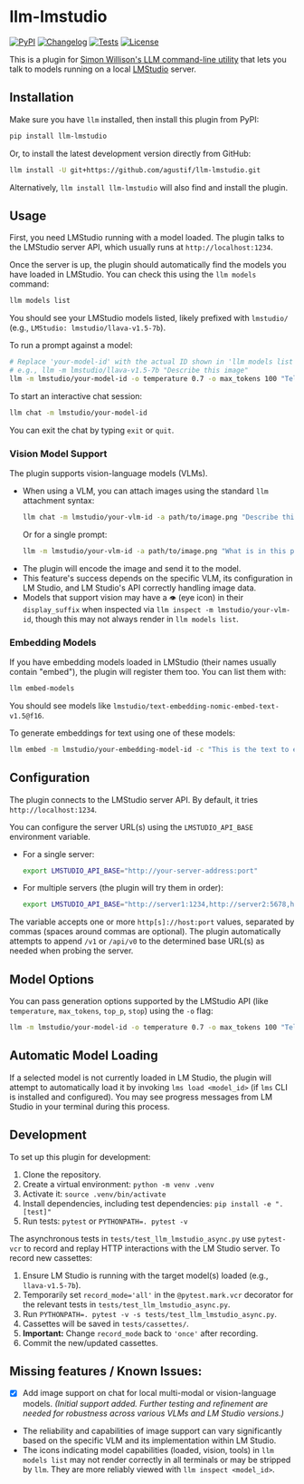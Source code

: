 # llm-lmstudio

[![PyPI](https://img.shields.io/pypi/v/llm-lmstudio.svg)](https://pypi.org/project/llm-lmstudio/)
[![Changelog](https://img.shields.io/github/v/release/agustif/llm-lmstudio?include_prereleases&label=changelog)](https://github.com/agustif/llm-lmstudio/releases)
[![Tests](https://github.com/agustif/llm-lmstudio/actions/workflows/test.yml/badge.svg)](https://github.com/agustif/llm-lmstudio/actions/workflows/test.yml)
[![License](https://img.shields.io/badge/license-Apache%202.0-blue.svg)](https://github.com/agustif/llm-lmstudio/blob/main/LICENSE)

This is a plugin for [Simon Willison's LLM command-line utility](https://llm.datasette.io/) that lets you talk to models running on a local [LMStudio](https://lmstudio.ai/) server.

## Installation

Make sure you have `llm` installed, then install this plugin from PyPI:

```bash
pip install llm-lmstudio
```

Or, to install the latest development version directly from GitHub:
```bash
llm install -U git+https://github.com/agustif/llm-lmstudio.git
```
Alternatively, `llm install llm-lmstudio` will also find and install the plugin.

## Usage

First, you need LMStudio running with a model loaded. The plugin talks to the LMStudio server API, which usually runs at `http://localhost:1234`.

Once the server is up, the plugin should automatically find the models you have loaded in LMStudio. You can check this using the `llm models` command:

```bash
llm models list
```
You should see your LMStudio models listed, likely prefixed with `lmstudio/` (e.g., `LMStudio: lmstudio/llava-v1.5-7b`).

To run a prompt against a model:

```bash
# Replace 'your-model-id' with the actual ID shown in 'llm models list'
# e.g., llm -m lmstudio/llava-v1.5-7b "Describe this image"
llm -m lmstudio/your-model-id -o temperature 0.7 -o max_tokens 100 "Tell me a joke"
```

To start an interactive chat session:

```bash
llm chat -m lmstudio/your-model-id
```

You can exit the chat by typing `exit` or `quit`.

### Vision Model Support

The plugin supports vision-language models (VLMs).
- When using a VLM, you can attach images using the standard `llm` attachment syntax:
  ```bash
  llm chat -m lmstudio/your-vlm-id -a path/to/image.png "Describe this image"
  ```
  Or for a single prompt:
  ```bash
  llm -m lmstudio/your-vlm-id -a path/to/image.png "What is in this picture?"
  ```
- The plugin will encode the image and send it to the model.
- This feature's success depends on the specific VLM, its configuration in LM Studio, and LM Studio's API correctly handling image data.
- Models that support vision may have a `👁️` (eye icon) in their `display_suffix` when inspected via `llm inspect -m lmstudio/your-vlm-id`, though this may not always render in `llm models list`.

### Embedding Models

If you have embedding models loaded in LMStudio (their names usually contain "embed"), the plugin will register them too. You can list them with:

```bash
llm embed-models
```

You should see models like `lmstudio/text-embedding-nomic-embed-text-v1.5@f16`.

To generate embeddings for text using one of these models:

```bash
llm embed -m lmstudio/your-embedding-model-id -c "This is the text to embed"
```

## Configuration

The plugin connects to the LMStudio server API. By default, it tries `http://localhost:1234`.

You can configure the server URL(s) using the `LMSTUDIO_API_BASE` environment variable.
- For a single server:
  ```bash
  export LMSTUDIO_API_BASE="http://your-server-address:port"
  ```
- For multiple servers (the plugin will try them in order):
  ```bash
  export LMSTUDIO_API_BASE="http://server1:1234,http://server2:5678,https://server3:custom_port"
  ```
The variable accepts one or more `http[s]://host:port` values, separated by commas (spaces around commas are optional). The plugin automatically attempts to append `/v1` or `/api/v0` to the determined base URL(s) as needed when probing the server.

## Model Options

You can pass generation options supported by the LMStudio API (like `temperature`, `max_tokens`, `top_p`, `stop`) using the `-o` flag:

```bash
llm -m lmstudio/your-model-id -o temperature 0.7 -o max_tokens 100 "Tell me a joke"
```

## Automatic Model Loading

If a selected model is not currently loaded in LM Studio, the plugin will attempt to automatically load it by invoking `lms load <model_id>` (if `lms` CLI is installed and configured). You may see progress messages from LM Studio in your terminal during this process.

## Development

To set up this plugin for development:
1. Clone the repository.
2. Create a virtual environment: `python -m venv .venv`
3. Activate it: `source .venv/bin/activate`
4. Install dependencies, including test dependencies: `pip install -e ".[test]"`
5. Run tests: `pytest` or `PYTHONPATH=. pytest -v`

The asynchronous tests in `tests/test_llm_lmstudio_async.py` use `pytest-vcr` to record and replay HTTP interactions with the LM Studio server. To record new cassettes:
1. Ensure LM Studio is running with the target model(s) loaded (e.g., `llava-v1.5-7b`).
2. Temporarily set `record_mode='all'` in the `@pytest.mark.vcr` decorator for the relevant tests in `tests/test_llm_lmstudio_async.py`.
3. Run `PYTHONPATH=. pytest -v -s tests/test_llm_lmstudio_async.py`.
4. Cassettes will be saved in `tests/cassettes/`.
5. **Important:** Change `record_mode` back to `'once'` after recording.
6. Commit the new/updated cassettes.

## Missing features / Known Issues:

- [x] Add image support on chat for local multi-modal or vision-language models. *(Initial support added. Further testing and refinement are needed for robustness across various VLMs and LM Studio versions.)*
- The reliability and capabilities of image support can vary significantly based on the specific VLM and its implementation within LM Studio.
- The icons indicating model capabilities (loaded, vision, tools) in `llm models list` may not render correctly in all terminals or may be stripped by `llm`. They are more reliably viewed with `llm inspect <model_id>`.